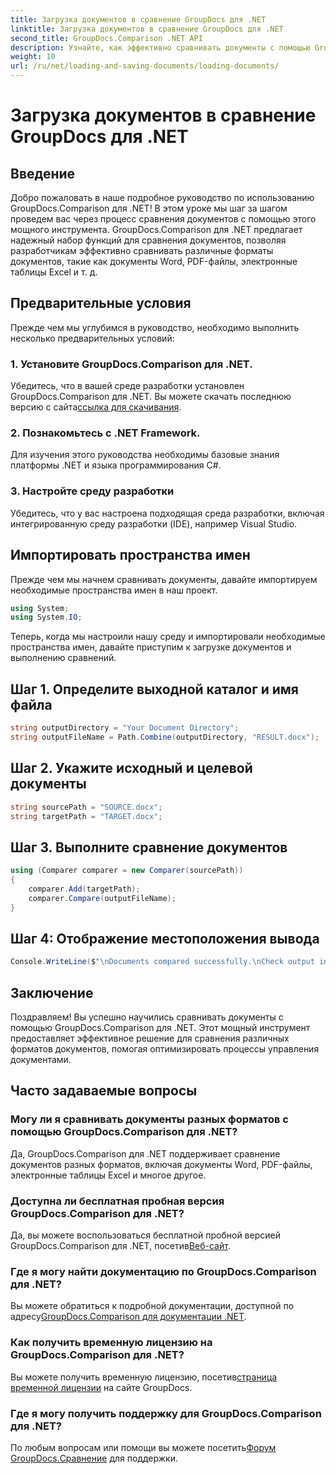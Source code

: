 ```yaml
---
title: Загрузка документов в сравнение GroupDocs для .NET
linktitle: Загрузка документов в сравнение GroupDocs для .NET
second_title: GroupDocs.Comparison .NET API
description: Узнайте, как эффективно сравнивать документы с помощью GroupDocs.Comparison для .NET. Оптимизируйте процессы управления документами.
weight: 10
url: /ru/net/loading-and-saving-documents/loading-documents/
---
```


# Загрузка документов в сравнение GroupDocs для .NET

## Введение
Добро пожаловать в наше подробное руководство по использованию GroupDocs.Comparison для .NET! В этом уроке мы шаг за шагом проведем вас через процесс сравнения документов с помощью этого мощного инструмента. GroupDocs.Comparison для .NET предлагает надежный набор функций для сравнения документов, позволяя разработчикам эффективно сравнивать различные форматы документов, такие как документы Word, PDF-файлы, электронные таблицы Excel и т. д.
## Предварительные условия
Прежде чем мы углубимся в руководство, необходимо выполнить несколько предварительных условий:
### 1. Установите GroupDocs.Comparison для .NET.
 Убедитесь, что в вашей среде разработки установлен GroupDocs.Comparison для .NET. Вы можете скачать последнюю версию с сайта[ссылка для скачивания](https://releases.groupdocs.com/comparison/net/).
### 2. Познакомьтесь с .NET Framework.
Для изучения этого руководства необходимы базовые знания платформы .NET и языка программирования C#.
### 3. Настройте среду разработки
Убедитесь, что у вас настроена подходящая среда разработки, включая интегрированную среду разработки (IDE), например Visual Studio.

## Импортировать пространства имен
Прежде чем мы начнем сравнивать документы, давайте импортируем необходимые пространства имен в наш проект.

```csharp
using System;
using System.IO;
```

Теперь, когда мы настроили нашу среду и импортировали необходимые пространства имен, давайте приступим к загрузке документов и выполнению сравнений.
## Шаг 1. Определите выходной каталог и имя файла
```csharp
string outputDirectory = "Your Document Directory";
string outputFileName = Path.Combine(outputDirectory, "RESULT.docx");
```
## Шаг 2. Укажите исходный и целевой документы
```csharp
string sourcePath = "SOURCE.docx";
string targetPath = "TARGET.docx";
```
## Шаг 3. Выполните сравнение документов
```csharp
using (Comparer comparer = new Comparer(sourcePath))
{
    comparer.Add(targetPath);
    comparer.Compare(outputFileName);
}
```
## Шаг 4: Отображение местоположения вывода
```csharp
Console.WriteLine($"\nDocuments compared successfully.\nCheck output in {outputDirectory}.");
```

## Заключение
Поздравляем! Вы успешно научились сравнивать документы с помощью GroupDocs.Comparison для .NET. Этот мощный инструмент предоставляет эффективное решение для сравнения различных форматов документов, помогая оптимизировать процессы управления документами.
## Часто задаваемые вопросы
### Могу ли я сравнивать документы разных форматов с помощью GroupDocs.Comparison для .NET?
Да, GroupDocs.Comparison для .NET поддерживает сравнение документов разных форматов, включая документы Word, PDF-файлы, электронные таблицы Excel и многое другое.
### Доступна ли бесплатная пробная версия GroupDocs.Comparison для .NET?
 Да, вы можете воспользоваться бесплатной пробной версией GroupDocs.Comparison для .NET, посетив[Веб-сайт](https://releases.groupdocs.com/).
### Где я могу найти документацию по GroupDocs.Comparison для .NET?
 Вы можете обратиться к подробной документации, доступной по адресу[GroupDocs.Comparison для документации .NET](https://tutorials.groupdocs.com/comparison/net/).
### Как получить временную лицензию на GroupDocs.Comparison для .NET?
 Вы можете получить временную лицензию, посетив[страница временной лицензии](https://purchase.groupdocs.com/temporary-license/) на сайте GroupDocs.
### Где я могу получить поддержку для GroupDocs.Comparison для .NET?
 По любым вопросам или помощи вы можете посетить[Форум GroupDocs.Сравнение](https://forum.groupdocs.com/c/comparison/12) для поддержки.